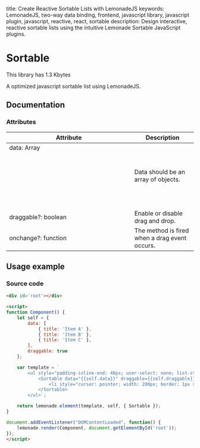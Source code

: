 title: Create Reactive Sortable Lists with LemonadeJS
keywords: LemonadeJS, two-way data binding, frontend, javascript library, javascript plugin, javascript, reactive, react, sortable
description: Design interactive, reactive sortable lists using the intuitive Lemonade Sortable JavaScript plugins.

Sortable
========

This library has 1.3 Kbytes

A optimized javascript sortable list using LemonadeJS.  
  
Documentation
-------------

### Attributes

| Attribute | Description |
| --- | --- |
| data: Array <Object> | Data should be an array of objects. |
| draggable?: boolean | Enable or disable drag and drop. |
| onchange?: function | The method is fired when a drag event occurs. |

Usage example
-------------

### Source code

```html
<div id='root'></div>

<script>
function Component() {
    let self = {
        data: [
            { title: 'Item A' },
            { title: 'Item B' },
            { title: 'Item C' },
        ],
        draggable: true
    };

    var template = `
        <ul style="padding-inline-end: 40px; user-select: none; list-style: none;">
            <Sortable data="{{self.data}}" draggable={{self.draggable}}>
                <li style="cursor: pointer; width: 200px; border: 1px solid grey; background: #eee;">{{self.title}}</li>
            </Sortable>
        </ul>`;

    return lemonade.element(template, self, { Sortable });
}

document.addEventListener("DOMContentLoaded", function() {
    lemonade.render(Component, document.getElementById('root'));
});
</script>
```
